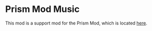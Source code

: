 # Prism Mod Music

This mod is a support mod for the Prism Mod, which is located [here](https://github.com/CommieSlayer1950/prismmod/).
